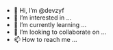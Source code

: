- 👋 Hi, I’m @devzyf
- 👀 I’m interested in ...
- 🌱 I’m currently learning ...
- 💞️ I’m looking to collaborate on ...
- 📫 How to reach me ...

<!---
devzyf/devzyf is a ✨ special ✨ repository because its `README.md` (this file) appears on your GitHub profile.
You can click the Preview link to take a look at your changes.
--->
